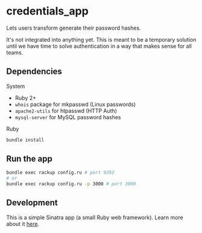 # credentials\_app

Lets users transform generate their password hashes.

It's not integrated into anything yet. This is meant to be a temporary solution
until we have time to solve authentication in a way that makes sense for all teams.

## Dependencies

System

- Ruby 2+
- `whois` package for mkpasswd (Linux passwords)
- `apache2-utils` for htpasswd (HTTP Auth)
- `mysql-server` for MySQL password hashes

Ruby

```bash
bundle install
```

## Run the app

```bash
bundle exec rackup config.ru # port 9292
# or
bundle exec rackup config.ru -p 3000 # port 3000
```

## Development

This is a simple Sinatra app (a small Ruby web framework). Learn more about it
[here](http://www.sinatrarb.com/intro.html).

